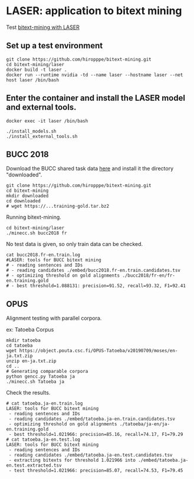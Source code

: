 # LASER: application to bitext mining
Test [bitext-mining with LASER](https://github.com/facebookresearch/LASER/tree/master/tasks/bucc)

## Set up a test environment
```
git clone https://github.com/hiropppe/bitext-mining.git
cd bitext-mining/laser
docker build -t laser .
docker run --runtime nvidia -td --name laser --hostname laser --net host laser /bin/bash
```

## Enter the container and install the LASER model and external tools.
```
docker exec -it laser /bin/bash
```
```
./install_models.sh
./install_external_tools.sh
```

## BUCC 2018
Download the BUCC shared task data [here](https://comparable.limsi.fr/bucc2017/cgi-bin/download-data-2018.cgi) and install it the directory "downloaded".   
```
git clone https://github.com/hiropppe/bitext-mining.git
cd bitext-mining
mkdir downloaded
cd downloaded
# wget https://...training-gold.tar.bz2
```

Running bitext-mining.
```
cd bitext-mining/laser
./minecc.sh bucc2018 fr
```

No test data is given, so only train data can be checked.
```
cat bucc2018.fr-en.train.log
#LASER: tools for BUCC bitext mining
# - reading sentences and IDs
# - reading candidates ./embed/bucc2018.fr-en.train.candidates.tsv
# - optimizing threshold on gold alignments ./bucc2018/fr-en/fr-en.training.gold
# - best threshold=1.088131: precision=91.52, recall=93.32, F1=92.41
```

## OPUS
Alignment testing with parallel corpora.  

ex: Tatoeba Corpus
```
mkdir tatoeba
cd tatoeba
wget https://object.pouta.csc.fi/OPUS-Tatoeba/v20190709/moses/en-ja.txt.zip
unzip en-ja.txt.zip
cd ..
# Generating comparable corpora
python gencc.py Tatoeba ja
./minecc.sh Tatoeba ja
```

Check the results.
```
# cat tatoeba.ja-en.train.log
LASER: tools for BUCC bitext mining
 - reading sentences and IDs
 - reading candidates ./embed/tatoeba.ja-en.train.candidates.tsv
 - optimizing threshold on gold alignments ./tatoeba/ja-en/ja-en.training.gold
 - best threshold=1.021966: precision=85.16, recall=74.17, F1=79.29
# cat tatoeba.ja-en.test.log
LASER: tools for BUCC bitext mining
 - reading sentences and IDs
 - reading candidates ./embed/tatoeba.ja-en.test.candidates.tsv
 - extracting bitexts for threshold 1.021966 into ./embed/tatoeba.ja-en.test.extracted.tsv
 - test threshold=1.021966: precision=85.07, recall=74.53, F1=79.45
